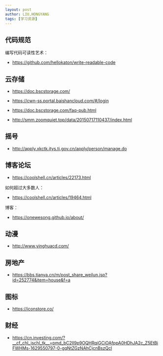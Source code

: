 ```yaml
---
layout: post
author: LIU,HONGYANG
tags: [学习资源]
---
```



## 代码规范

编写代码可读性艺术：

- https://github.com/hellokaton/write-readable-code


## 云存储

- https://doc.bscstorage.com/

- https://cwn-ss.portal.baishancloud.com/#/login

- https://doc.bscstorage.com/faq-pub.html

- http://smm.zoomquiet.top/data/20150717110437/index.html

## 摇号

- http://apply.xkctk.jtys.tj.gov.cn/apply/person/manage.do


## 博客论坛

- https://coolshell.cn/articles/22173.html

如何超过大多数人：

- https://coolshell.cn/articles/19464.html

博客：

- https://onewesong.github.io/about/


## 动漫

- http://www.yinghuacd.com/


## 房地产

- https://bbs.tianya.cn/m/post_share_weilun.jsp?id=252774&item=house&f=a


## 图标

- https://iconstore.co/


## 财经

- https://cn.investing.com/?__cf_chl_jschl_tk__=pmd_bC2Il9p9OQHRqiGCiOAfppA0HDhJA2c_Z5EtBiFWHMs-1629550797-0-gqNtZGzNAhCjcnBszQcl
